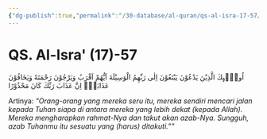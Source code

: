 ```yaml
---
{"dg-publish":true,"permalink":"/30-database/al-quran/qs-al-isra-17-57/"}
---
```



# QS. Al-Isra' (17)-57
اُولٰۤىِٕكَ الَّذِيْنَ يَدْعُوْنَ يَبْتَغُوْنَ اِلٰى رَبِّهِمُ الْوَسِيْلَةَ اَيُّهُمْ اَقْرَبُ وَيَرْجُوْنَ رَحْمَتَهٗ وَيَخَافُوْنَ عَذَابَهٗۗ اِنَّ عَذَابَ رَبِّكَ كَانَ مَحْذُوْرًا

Artinya: *"Orang-orang yang mereka seru itu, mereka sendiri mencari jalan kepada Tuhan siapa di antara mereka yang lebih dekat (kepada Allah). Mereka mengharapkan rahmat-Nya dan takut akan azab-Nya. Sungguh, azab Tuhanmu itu sesuatu yang (harus) ditakuti.”"*
